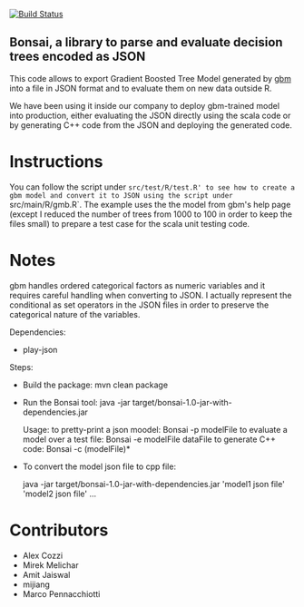 [![Build Status](https://travis-ci.org/eBay/bonsai.svg?branch=master)](https://travis-ci.org/eBay/bonsai)

## Bonsai, a library to parse and evaluate decision trees encoded as JSON
This code allows to export Gradient Boosted Tree Model generated by 
[gbm](http://cran.r-project.org/web/packages/gbm) into a file in JSON format
and to evaluate them on new data outside R.

We have been using it inside our company to deploy gbm-trained model into production, 
either evaluating the JSON directly using the scala code or by generating C++ code from the
JSON and deploying the generated code. 

# Instructions
You can follow the script under `src/test/R/test.R' to see how to create a gbm
model and convert it to JSON using the script under `src/main/R/gmb.R`.
The example uses the the model from gbm's help page (except I reduced the number of trees 
from 1000 to 100 in order to keep the files small) to prepare a test case for the scala 
unit testing code. 


# Notes
gbm handles ordered categorical factors as numeric variables and it requires careful
handling when converting to JSON. I actually represent the conditional as set operators in
the JSON files in order to preserve the categorical nature of the variables.


Dependencies:

* play-json


Steps:
  * Build the package: mvn clean package
  * Run the Bonsai tool: java -jar target/bonsai-1.0-jar-with-dependencies.jar
  
    Usage: 
      to pretty-print a json moodel: Bonsai -p modelFile
      to evaluate a model over a test file: Bonsai -e modelFile dataFile
      to generate C++ code: Bonsai -c (modelFile)*

  * To convert the model json file to cpp file:
 
    java -jar target/bonsai-1.0-jar-with-dependencies.jar 'model1 json file'  'model2 json file' ...

    
# Contributors
* Alex Cozzi
* Mirek Melichar
* Amit Jaiswal
* mijiang
* Marco Pennacchiotti
 
